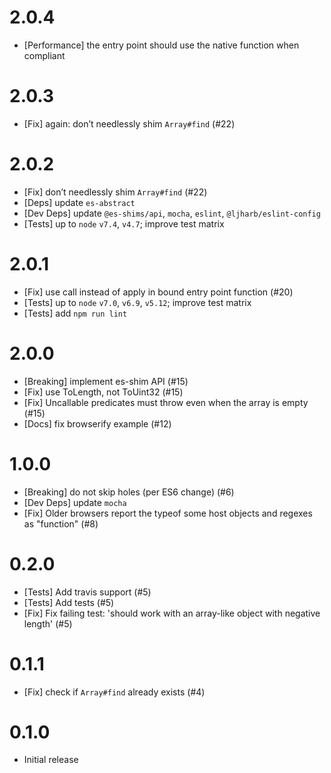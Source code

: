 # 2.0.4
 - [Performance] the entry point should use the native function when compliant

# 2.0.3
 - [Fix] again: don’t needlessly shim `Array#find` (#22)

# 2.0.2
 - [Fix] don’t needlessly shim `Array#find` (#22)
 - [Deps] update `es-abstract`
 - [Dev Deps] update `@es-shims/api`, `mocha`, `eslint`, `@ljharb/eslint-config`
 - [Tests] up to `node` `v7.4`, `v4.7`; improve test matrix

# 2.0.1
 - [Fix] use call instead of apply in bound entry point function (#20)
 - [Tests] up to `node` `v7.0`, `v6.9`, `v5.12`; improve test matrix
 - [Tests] add `npm run lint`

# 2.0.0
 - [Breaking] implement es-shim API (#15)
 - [Fix] use ToLength, not ToUint32 (#15)
 - [Fix] Uncallable predicates must throw even when the array is empty (#15)
 - [Docs] fix browserify example (#12)

# 1.0.0
 - [Breaking] do not skip holes (per ES6 change) (#6)
 - [Dev Deps] update `mocha`
 - [Fix] Older browsers report the typeof some host objects and regexes as "function" (#8)

# 0.2.0
 - [Tests] Add travis support (#5)
 - [Tests] Add tests (#5)
 - [Fix] Fix failing test: 'should work with an array-like object with negative length' (#5)

# 0.1.1
 - [Fix] check if `Array#find` already exists (#4)

# 0.1.0
 - Initial release
